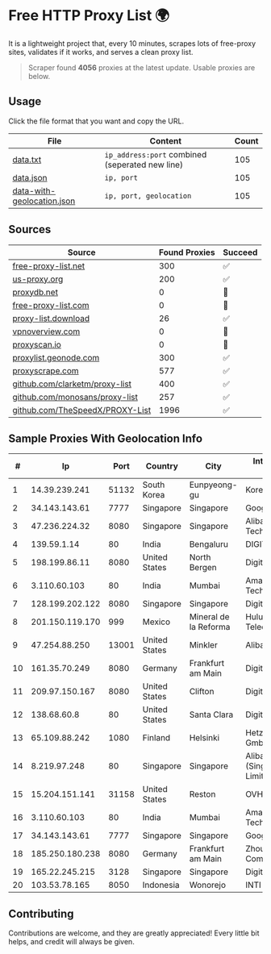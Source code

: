 
# Free HTTP Proxy List 🌍

It is a lightweight project that, every 10 minutes, scrapes lots of free-proxy sites, validates if it works, and serves a clean proxy list.


> Scraper found **4056** proxies at the latest update. Usable proxies are below.

## Usage

Click the file format that you want and copy the URL.


|File|Content|Count|
|----|-------|-----|
|[data.txt](https://raw.githubusercontent.com/themiralay/Proxy-List-World/master/data.txt)|`ip_address:port` combined (seperated new line)|105|
|[data.json](https://raw.githubusercontent.com/themiralay/Proxy-List-World/master/data.json)|`ip, port`|105|
|[data-with-geolocation.json](https://raw.githubusercontent.com/themiralay/Proxy-List-World/master/data-with-geolocation.json)|`ip, port, geolocation`|105|

## Sources

|Source|Found Proxies|Succeed|
|------|-------------|-------|
|[free-proxy-list.net](https://free-proxy-list.net)|300|✅|
|[us-proxy.org](https://www.us-proxy.org)|200|✅|
|[proxydb.net](http://proxydb.net)|0|🚫|
|[free-proxy-list.com](https://free-proxy-list.com/?page=&port=&type%5B%5D=http&type%5B%5D=https&up_time=0&search=Search)|0|🚫|
|[proxy-list.download](https://www.proxy-list.download/HTTP)|26|✅|
|[vpnoverview.com](https://vpnoverview.com/privacy/anonymous-browsing/free-proxy-servers)|0|🚫|
|[proxyscan.io](https://www.proxyscan.io)|0|🚫|
|[proxylist.geonode.com](https://proxylist.geonode.com/api/proxy-list?limit=300&page=1&sort_by=lastChecked&sort_type=desc&protocols=http,https)|300|✅|
|[proxyscrape.com](https://api.proxyscrape.com/v2/?request=displayproxies&protocol=http&timeout=10000&country=all&ssl=all&anonymity=all)|577|✅|
|[github.com/clarketm/proxy-list](https://raw.githubusercontent.com/clarketm/proxy-list/master/proxy-list-raw.txt)|400|✅|
|[github.com/monosans/proxy-list](https://raw.githubusercontent.com/monosans/proxy-list/main/proxies/http.txt)|257|✅|
|[github.com/TheSpeedX/PROXY-List](https://raw.githubusercontent.com/TheSpeedX/PROXY-List/master/http.txt)|1996|✅|


## Sample Proxies With Geolocation Info

|#|Ip|Port|Country|City|Internet Service Provider|
|-|--|----|-------|----|-------------------------|
|1|14.39.239.241|51132|South Korea|Eunpyeong-gu|Korea Telecom|
|2|34.143.143.61|7777|Singapore|Singapore|Google LLC|
|3|47.236.224.32|8080|Singapore|Singapore|Alibaba (US) Technology Co., Ltd.|
|4|139.59.1.14|80|India|Bengaluru|DIGITALOCEAN|
|5|198.199.86.11|8080|United States|North Bergen|DigitalOcean, LLC|
|6|3.110.60.103|80|India|Mumbai|Amazon Technologies Inc.|
|7|128.199.202.122|8080|Singapore|Singapore|DigitalOcean, LLC|
|8|201.150.119.170|999|Mexico|Mineral de la Reforma|Hulux Telecomunicaciones|
|9|47.254.88.250|13001|United States|Minkler|Alibaba Cloud LLC|
|10|161.35.70.249|8080|Germany|Frankfurt am Main|DigitalOcean, LLC|
|11|209.97.150.167|8080|United States|Clifton|DigitalOcean, LLC|
|12|138.68.60.8|80|United States|Santa Clara|DigitalOcean, LLC|
|13|65.109.88.242|1080|Finland|Helsinki|Hetzner Online GmbH|
|14|8.219.97.248|80|Singapore|Singapore|Alibaba Cloud (Singapore) Private Limited|
|15|15.204.151.141|31158|United States|Reston|OVH SAS|
|16|3.110.60.103|80|India|Mumbai|Amazon Technologies Inc.|
|17|34.143.143.61|7777|Singapore|Singapore|Google LLC|
|18|185.250.180.238|8080|Germany|Frankfurt am Main|ZhouyiSat Communications|
|19|165.22.245.215|3128|Singapore|Singapore|DigitalOcean, LLC|
|20|103.53.78.165|8050|Indonesia|Wonorejo|INTI|



## Contributing

Contributions are welcome, and they are greatly appreciated! Every
little bit helps, and credit will always be given.

